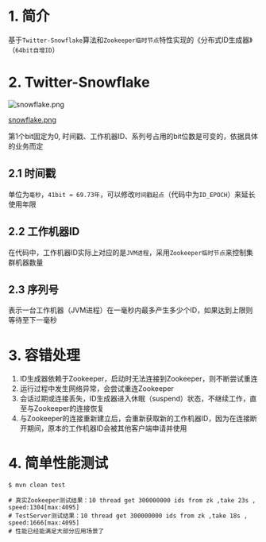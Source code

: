 # 1. 简介

基于`Twitter-Snowflake`算法和`Zookeeper临时节点`特性实现的《分布式ID生成器》（`64bit自增ID`）

# 2. Twitter-Snowflake

![snowflake.png](http://ot3awkto3.bkt.clouddn.com/snowflake.png)

[snowflake.png](http://ot3awkto3.bkt.clouddn.com/snowflake.png)

第1个bit固定为0, 时间戳、工作机器ID、系列号占用的bit位数是可变的，依据具体的业务而定

## 2.1 时间戳
单位为`毫秒`，`41bit ≈ 69.73年`，可以修改`时间戳起点`（代码中为`ID_EPOCH`）来延长使用年限

## 2.2 工作机器ID
在代码中，工作机器ID实际上对应的是`JVM进程`，采用`Zookeeper临时节点`来控制集群机器数量

## 2.3 序列号
表示一台工作机器（JVM进程）在一毫秒内最多产生多少个ID，如果达到上限则等待至下一毫秒

# 3. 容错处理
1. ID生成器依赖于Zookeeper，启动时无法连接到Zookeeper，则不断尝试重连
2. 运行过程中发生网络异常，会尝试重连Zookeeper
3. 会话过期或连接丢失，ID生成器进入休眠（suspend）状态，不继续工作，直至与Zookeeper的连接恢复
4. 与Zookeeper的连接重新建立后，会重新获取新的工作机器ID，因为在连接断开期间，原本的工作机器ID会被其他客户端申请并使用

# 4. 简单性能测试
```
$ mvn clean test

# 真实Zookeeper测试结果：10 thread get 300000000 ids from zk ,take 23s , speed:1304[max:4095]
# TestServer测试结果：10 thread get 300000000 ids from zk ,take 18s , speed:1666[max:4095]
# 性能已经能满足大部分应用场景了
```
